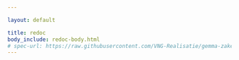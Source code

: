 ```yaml
---

layout: default

title: redoc
body_include: redoc-body.html
# spec-url: https://raw.githubusercontent.com/VNG-Realisatie/gemma-zaken/full_expand_jekyll/api-specificatie/ztc/1.3.x/1.3.2/openapi.yaml
---
```


<!-- <redoc spec-url='../../../api-specificatie/ztc/1.3.x/1.3.2/openapi.yaml'></redoc> -->
<redoc spec-url='../openapi.yaml'></redoc>